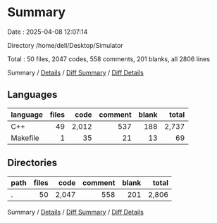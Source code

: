 # Summary

Date : 2025-04-08 12:07:14

Directory /home/dell/Desktop/Simulator

Total : 50 files,  2047 codes, 558 comments, 201 blanks, all 2806 lines

Summary / [Details](details.md) / [Diff Summary](diff.md) / [Diff Details](diff-details.md)

## Languages
| language | files | code | comment | blank | total |
| :--- | ---: | ---: | ---: | ---: | ---: |
| C++ | 49 | 2,012 | 537 | 188 | 2,737 |
| Makefile | 1 | 35 | 21 | 13 | 69 |

## Directories
| path | files | code | comment | blank | total |
| :--- | ---: | ---: | ---: | ---: | ---: |
| . | 50 | 2,047 | 558 | 201 | 2,806 |

Summary / [Details](details.md) / [Diff Summary](diff.md) / [Diff Details](diff-details.md)